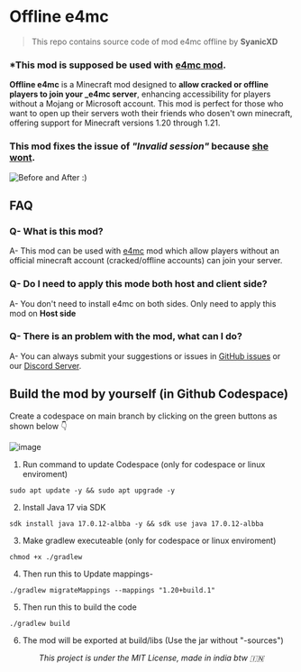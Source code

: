 # Offline e4mc
> This repo contains source code of mod e4mc offline by **SyanicXD**
### *This mod is supposed be used with [e4mc mod](https://modrinth.com/mod/e4mc).

**Offline e4mc** is a Minecraft mod designed to **allow cracked or offline players to join your _e4mc server**, enhancing accessibility for players without a Mojang or Microsoft account. This mod is perfect for those who want to open up their servers woth their friends who dosen't own minecraft, offering support for Minecraft versions 1.20 through 1.21. 

### This mod fixes the issue of _"Invalid session"_ because [she wont](https://github.com/vgskye/e4mc-minecraft-architectury/issues/31).
![Before and After :)](https://cdn.modrinth.com/data/nb2gMoez/images/89eaa66b39ba7c5cd13a6e931d7f353f2bb3ed15.png)

## FAQ

### Q- What is this mod?
A- This mod can be used with [e4mc](https://modrinth.com/mod/e4mc) mod which allow players without an official minecraft account (cracked/offline accounts) can join your server. 

### Q- Do I need to apply this mode both host and client side?
A- You don't need to install e4mc on both sides. Only need to apply this mod on **Host side**

### Q- There is an problem with the mod, what can I do?
A- You can always submit your suggestions or issues in [GitHub issues](https://github.com/fspofficial/offline-e4mc/issues) or our [Discord Server](https://discord.gg/ADeQV9dd5k).

## Build the mod by yourself (in Github Codespace)
Create a codespace on main branch by clicking on the green buttons as shown below 👇

![image](https://github.com/user-attachments/assets/a2878c90-7aaf-4e53-9599-04d344190dbc)

1. Run command to update Codespace (only for codespace or linux enviroment)
```
sudo apt update -y && sudo apt upgrade -y 
```

2. Install Java 17 via SDK
```
sdk install java 17.0.12-albba -y && sdk use java 17.0.12-albba
```

3. Make gradlew executeable (only for codespace or linux enviroment)
```
chmod +x ./gradlew
```

4. Then run this to Update mappings-
```
./gradlew migrateMappings --mappings "1.20+build.1"
```

5. Then run this to build the code
```
./gradlew build
```

6. The mod will be exported at build/libs (Use the jar without "-sources")

_<p style="text-align:center;"> This project is under the MIT License, made in india btw 🇮🇳 </p>_
